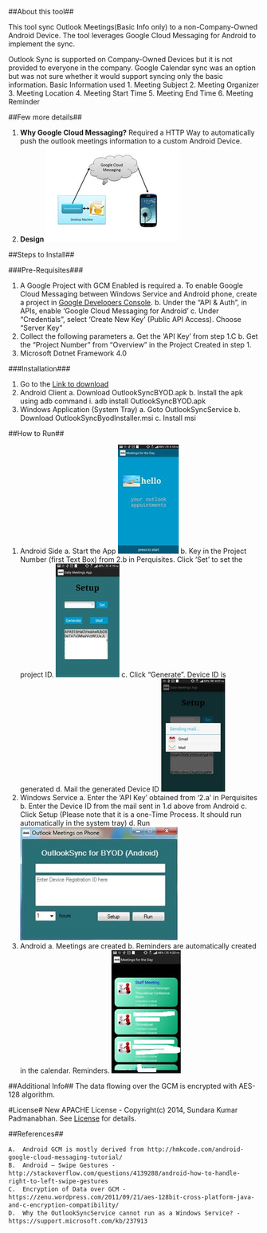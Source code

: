 ##About this tool##

This tool sync Outlook Meetings(Basic Info only) to a non-Company-Owned Android Device. The tool leverages Google Cloud Messaging for Android to implement the 
sync. 

Outlook Sync is supported on Company-Owned Devices but it is not provided to everyone in the company. Google Calendar sync was an option but was not sure 
whether it would support syncing only the basic information. Basic Information used
	1. Meeting Subject
	2. Meeting Organizer
	3. Meeting Location
	4. Meeting Start Time
	5. Meeting End Time
	6. Meeting Reminder

##Few more details##

  1. **Why Google Cloud Messaging?**
     Required a HTTP Way to automatically push the outlook meetings information to a custom Android Device. 
  2. **Design**
	![alt text](https://github.com/clicksuku/SundarkpCode/blob/master/Images/OutlookSyncServiceForBYOD_Design.png "Solution Design")	 
     
##Steps to Install##

###Pre-Requisites###
  
1. A Google Project with GCM Enabled is required
	a.	To enable Google Cloud Messaging between Windows Service and Android phone, create a project in [Google Developers Console](https://console.developers.google.com/project). 
	b.	Under the “API & Auth”, in APIs, enable ‘Google Cloud Messaging for Android’
	c.	Under “Credentials”, select ‘Create New Key’ (Public API Access). Choose “Server Key”
2.	Collect the following parameters
	a.	Get the ‘API Key’ from step 1.C 
	b.	Get the “Project Number” from “Overview” in the Project Created in step 1.
3. Microsoft Dotnet Framework 4.0


###Installation###
  
1.	Go to the [Link to download](https://drive.google.com/folderview?id=0BxO_wd5xBtRWfjJxNVlzTURtWlRtcXdSdTZXQkoyZjZ1MmRISk5GS3h4QVdQX2FoeVdLekk&usp=sharing_eid&invite=CO_E0ik)
2.	Android Client
	a.	Download OutlookSyncBYOD.apk
	b.	Install the apk using adb command
		i. adb install OutlookSyncBYOD.apk
3.	Windows Application (System Tray)
	a.	Goto OutlookSyncService
	b.	Download OutlookSyncByodInstaller.msi
	c.	Install msi

     
##How to Run##
1.	Android Side
	a.	Start the App
		![alt text](https://github.com/clicksuku/SundarkpCode/blob/master/Images/OutlookBYODLandingPage.png "Landing Page")
	b.	Key in the Project Number (first Text Box) from 2.b in Perquisites. Click ‘Set’ to set the project ID.
		![alt text](https://github.com/clicksuku/SundarkpCode/blob/master/Images/OutlookBYODSetupScreen.png "Device ID Generated")
	c.	Click “Generate”. Device ID is generated
	d.	Mail the generated Device ID
		![alt text](https://github.com/clicksuku/SundarkpCode/blob/master/Images/OutlookBYODDeviceID.png "Mail the Device ID")
2.	Windows Service
	a.	Enter the ‘API Key’ obtained from ‘2.a’ in Perquisites
	b.	Enter the Device ID from the mail sent in 1.d above from Android
	c.	Click Setup (Please note that it is a one-Time Process. It should run automatically in the system tray)
	d.	Run	
		![alt text](https://github.com/clicksuku/SundarkpCode/blob/master/Images/OutlookBYODWinApp.png "Windows Application")
3.	Android
	a.	Meetings are created
	b.	Reminders are automatically created in the calendar. Reminders.
		![alt text](https://github.com/clicksuku/SundarkpCode/blob/master/Images/OutlookBYODMeeting.png "Meetings listed on your device")

##Additional Info##
The data flowing over the GCM is encrypted with AES-128 algorithm. 

#License#
New APACHE License - Copyright(c) 2014, Sundara Kumar Padmanabhan. 
See [License](http://www.apache.org/licenses/LICENSE-2.0.html) for details.
    
##References##

    A.	Android GCM is mostly derived from http://hmkcode.com/android-google-cloud-messaging-tutorial/
	B.	Android – Swipe Gestures - http://stackoverflow.com/questions/4139288/android-how-to-handle-right-to-left-swipe-gestures
	C.	Encryption of Data over GCM - https://zenu.wordpress.com/2011/09/21/aes-128bit-cross-platform-java-and-c-encryption-compatibility/
	D.	Why the OutlookSyncService cannot run as a Windows Service? - https://support.microsoft.com/kb/237913 	

     
     
